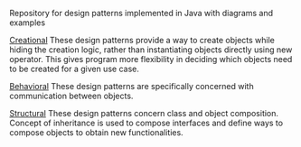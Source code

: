 Repository for design patterns implemented in Java with diagrams and examples

[Creational](https://github.com/kurkov/BasePatterns/tree/master/src/main/java/com/github/kurkov/basepatterns/creational)
These design patterns provide a way to create objects while hiding the creation logic, rather than instantiating objects directly using new operator. This gives program more flexibility in deciding which objects need to be created for a given use case.

[Behavioral](https://github.com/kurkov/BasePatterns/tree/master/src/main/java/com/github/kurkov/basepatterns/behavioral)
These design patterns are specifically concerned with communication between objects.

[Structural](https://github.com/kurkov/BasePatterns/tree/master/src/main/java/com/github/kurkov/basepatterns/structural) 
These design patterns concern class and object composition. Concept of inheritance is used to compose interfaces and define ways to compose objects to obtain new functionalities. 
